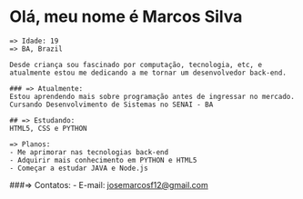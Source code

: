 # Olá, meu nome é Marcos Silva
    => Idade: 19
    => BA, Brazil
    
    Desde criança sou fascinado por computação, tecnologia, etc, e atualmente estou me dedicando a me tornar um desenvolvedor back-end.
   
    ### => Atualmente:
    Estou aprendendo mais sobre programação antes de ingressar no mercado. Cursando Desenvolvimento de Sistemas no SENAI - BA 

    ## => Estudando:
    HTML5, CSS e PYTHON
    
    => Planos:
    - Me aprimorar nas tecnologias back-end
    - Adquirir mais conhecimento em PYTHON e HTML5
    - Começar a estudar JAVA e Node.js
    
###=> Contatos:
    - E-mail: josemarcosf12@gmail.com
